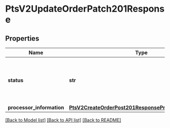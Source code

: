 # PtsV2UpdateOrderPatch201Response

## Properties
Name | Type | Description | Notes
------------ | ------------- | ------------- | -------------
**status** | **str** | The status of the submitted transaction. Possible values:   - CREATED   - SAVED   - APPROVED   - VOIDED   - COMPLETED   - PAYER_ACTION_REQUIRED  | [optional] 
**processor_information** | [**PtsV2CreateOrderPost201ResponseProcessorInformation**](PtsV2CreateOrderPost201ResponseProcessorInformation.md) |  | [optional] 

[[Back to Model list]](../README.md#documentation-for-models) [[Back to API list]](../README.md#documentation-for-api-endpoints) [[Back to README]](../README.md)


